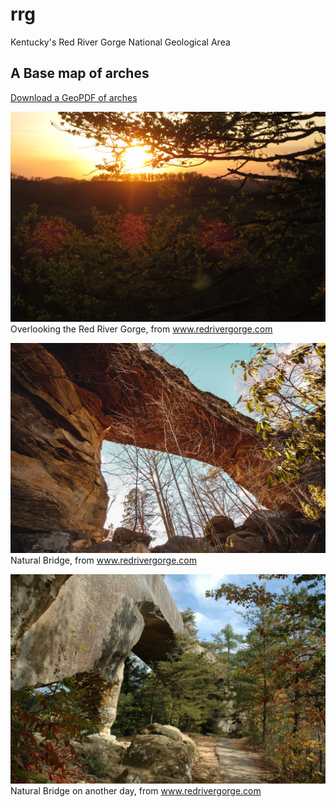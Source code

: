 # rrg

Kentucky's Red River Gorge National Geological Area

## A Base map of arches

[Download a GeoPDF of arches](basemap/rrg-arches.pdf)

![Overlooking the Red River Gorge](db.jpg) Overlooking the Red River Gorge, from www.redrivergorge.com

![Natural Bridge](nb.jpg) Natural Bridge, from www.redrivergorge.com

![Natural Bridge during a different time of day](bridge.jpg) Natural Bridge on another day, from www.redrivergorge.com
